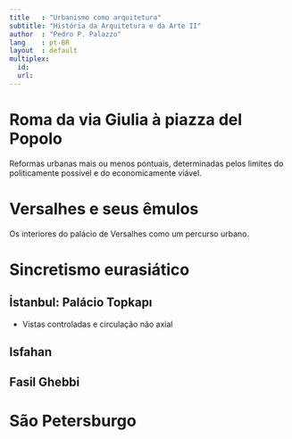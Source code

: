 ```yaml
---
title   : "Urbanismo como arquitetura"
subtitle: "História da Arquitetura e da Arte II"
author  : "Pedro P. Palazzo"
lang    : pt-BR
layout  : default
multiplex:
  id:
  url:
---
```


Roma da via Giulia à piazza del Popolo
======================================

Reformas urbanas mais ou menos pontuais, determinadas pelos limites do
politicamente possível e do economicamente viável.

Versalhes e seus êmulos
=======================

Os interiores do palácio de Versalhes como um percurso urbano.

Sincretismo eurasiático
=======================

İstanbul: Palácio Topkapı
-------------------------

- Vistas controladas e circulação  não axial
  <!--Rever p. 472--473-->

Isfahan
-------

Fasil Ghebbi
------------

São Petersburgo
===============

